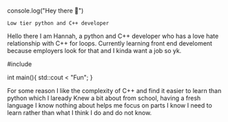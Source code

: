 console.log("Hey there 👋")

    Low tier python and C++ developer

Hello there I am Hannah, a python and C++ developer who has a love hate relationship with C++ for loops. 
Currently learning front end develoment because employers look for that and I kinda want a job so yk.

#include <iostrea>

int main(){
  std::cout < "Fun";
}

For some reason I like the complexity of C++ and find it easier to learn than python which I laready Knew a bit about from school, 
having a fresh language I know nothing about helps me focus on parts I know I need to learn rather than what I think I do and do not know.
